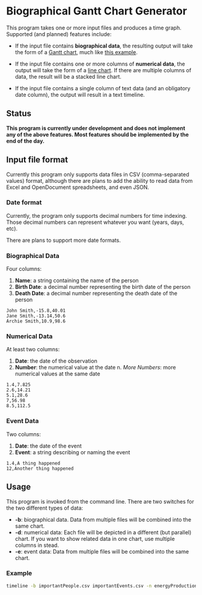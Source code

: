 # Biographical Gantt Chart Generator

This program takes one or more input files and produces a time graph. Supported (and planned) features include:

* If the input file contains **biographical data**, the resulting output will take the form of a [Gantt chart](https://en.wikipedia.org/wiki/Gantt_chart), much like [this example](https://en.wikipedia.org/wiki/A_Chart_of_Biography).

* If the input file contains one or more columns of **numerical data**, the output will take the form of a [line chart](https://en.wikipedia.org/wiki/Line_chart). If there are multiple columns of data, the result will be a stacked line chart.

* If the input file contains a single column of text data (and an obligatory date column), the output will result in a text timeline.

## Status

**This program is currently under development and does not implement any of the above features. Most features should be implemented by the end of the day.**

## Input file format

Currently this program only supports data files in CSV (comma-separated values) format, although there are plans to add the ability to read data from Excel and OpenDocument spreadsheets, and even JSON.

### Date format

Currently, the program only supports decimal numbers for time indexing. Those decimal numbers can represent whatever you want (years, days, etc).

There are plans to support more date formats.

### Biographical Data

Four columns:

1. **Name**: a string containing the name of the person
2. **Birth Date**: a decimal number representing the birth date of the person
3. **Death Date**: a decimal number representing the death date of the person

```
John Smith,-15.8,40.01
Jane Smith,-13.14,50.6
Archie Smith,10.9,98.6
```

### Numerical Data

At least two columns:

1. **Date**: the date of the observation
2. **Number**: the numerical value at the date
n. *More Numbers*: more numerical values at the same date

```
1.4,7.825
2.6,14.21
5.1,28.6
7,56.98
8.5,112.5
```

### Event Data

Two columns:

1. **Date**: the date of the event
2. **Event**: a string describing or naming the event

```
1.4,A thing happened
12,Another thing happened
```

## Usage

This program is invoked from the command line. There are two switches for the two different types of data:

* **-b**: biographical data. Data from multiple files will be combined into the same chart.
* **-d**: numerical data: Each file will be depicted in a different (but parallel) chart. If you want to show related data in one chart, use multiple columns in stead.
* **-e**: event data: Data from multiple files will be combined into the same chart.

### Example

```bash
timeline -b importantPeople.csv importantEvents.csv -n energyProduction.csv population.csv -e events.csv
```